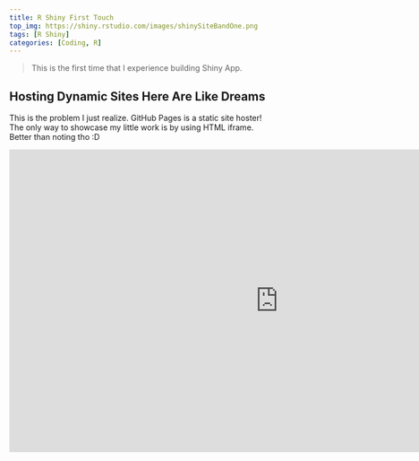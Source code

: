 ```yaml
---
title: R Shiny First Touch
top_img: https://shiny.rstudio.com/images/shinySiteBandOne.png
tags: [R Shiny]
categories: [Coding, R]
---
```


>This is the first time that I experience building Shiny App.
<!-- more -->
## Hosting Dynamic Sites Here Are Like Dreams

This is the problem I just realize. GitHub Pages is a static site hoster!  
The only way to showcase my little work is by using HTML iframe.  
Better than noting tho :D  
<iframe width="960" height="540" src="https://shiny.rcg.sfu.ca/u/youyangf/MyApp/" frameborder="0" allowfullscreen></iframe>
